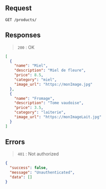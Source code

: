 ## Request

`GET /products/`

## Responses

> `200` : OK

```json
[
  {
    "name": "Miel",
    "description": "Miel de fleure",
    "price": 8.5,
    "category": "miel",
    "image_url": "https://monImage.jpg"
  },
  {
    "name": "Fromage",
    "description": "Tome vaudoise",
    "price": 3.5,
    "category": "laiterie",
    "image_url": "https://monImageLait.jpg"
  }
]
```

## Errors

> `401` : Not authorized

```json
{
  "success": false,
  "message": "Unauthenticated",
  "data": []
}
```
